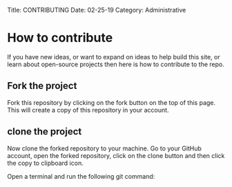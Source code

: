 
Title: CONTRIBUTING
Date: 02-25-19
Category: Administrative

# How to contribute

If you have new ideas, or want to expand on ideas to help build this site, or learn about open-source projects
then here is how to contribute to the repo.

## Fork the project

Fork this repository by clicking on the fork button on the top of this page. This will create a copy of this repository in your account.

## clone the project

Now clone the forked repository to your machine. Go to your GitHub account, open the forked repository, click on the clone button and then click the copy to clipboard icon.

Open a terminal and run the following git command:

```git clone "this-is-what-you-just-copied"
```


##